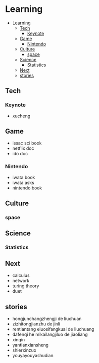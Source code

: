 # Learning


- [Learning](#learning)
    - [Tech](#tech)
        - [Keynote](#keynote)
    - [Game](#game)
        - [Nintendo](#nintendo)
    - [Culture](#culture)
        - [space](#space)
    - [Science](#science)
        - [Statistics](#statistics)
    - [Next](#next)
    - [stories](#stories)

## Tech

### Keynote
- xucheng

## Game
- issac sci book
- netflix doc
- ido doc

### Nintendo
- iwata book
- iwata asks
- nintendo book

## Culture
### space

## Science
### Statistics


## Next
- calculus
- network
- turing theory
- duet


## stories
- hongjunchangzhengji de liuchuan
- zizhitongjianzhu de jinli
- rentiantang eluosifangkuai de liuchuang
- dafenqi he mikailangjiluo de jiaoliang
- xinqin
- yantianxiansheng
- shierxinzuo
- youyayouyashudian
